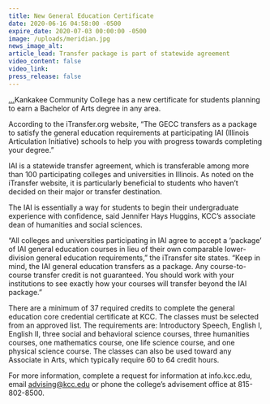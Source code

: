 ```yaml
---
title: New General Education Certificate
date: 2020-06-16 04:58:00 -0500
expire_date: 2020-07-03 00:00:00 -0500
image: /uploads/meridian.jpg
news_image_alt:
article_lead: Transfer package is part of statewide agreement
video_content: false
video_link:
press_release: false
---
```


[...](https://info.kcc.edu)Kankakee Community College has a new certificate for students planning to earn a Bachelor of Arts degree in any area.

According to the iTransfer.org website, “The GECC transfers as a package to satisfy the general education requirements at participating IAI (Illinois Articulation Initiative) schools to help you with progress towards completing your degree.”&nbsp;

IAI is a statewide transfer agreement, which is transferable among more than 100 participating colleges and universities in Illinois. As noted on the iTransfer website, it is particularly beneficial to students who haven’t decided on their major or transfer destination.

The IAI is essentially a way for students to begin their undergraduate experience with confidence, said Jennifer Hays Huggins, KCC’s associate dean of humanities and social sciences.

“All colleges and universities participating in IAI agree to accept a ‘package’ of IAI general education courses in lieu of their own comparable lower-division general education requirements,” the iTransfer site states. “Keep in mind, the IAI general education transfers as a package. Any course-to-course transfer credit is not guaranteed. You should work with your institutions to see exactly how your courses will transfer beyond the IAI package.”

There are a minimum of 37 required credits to complete the general education core credential certificate at KCC. The classes must be selected from an approved list. The requirements are: Introductory Speech, English I, English II, three social and behavioral science courses, three humanities courses, one mathematics course, one life science course, and one physical science course. The classes can also be used toward any Associate in Arts, which typically require 60 to 64 credit hours.

For more information, complete a request for information at info.kcc.edu, email [advising@kcc.edu](mailto:advising@kcc.edu) or phone the college’s advisement office at 815-802-8500.<br>&nbsp;